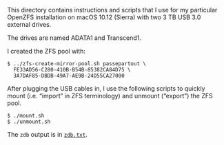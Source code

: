 This directory contains instructions and scripts that I use for my particular
OpenZFS installation on macOS 10.12 (Sierra) with two 3 TB USB 3.0 external
drives.

The drives are named ADATA1 and Transcend1.

I created the ZFS pool with:

```
$ ../zfs-create-mirror-pool.sh passepartout \
  FE33AD56-C280-410B-B54B-85382CA84D75 \
  3A7DAF85-DBDB-49A7-AE9B-24D55CA27000
```

After plugging the USB cables in, I use the following scripts to quickly mount
(i.e. “import” in ZFS terminology) and unmount (“export”) the ZFS pool.

```
$ ./mount.sh
$ ./unmount.sh
```

The `zdb` output is in [`zdb.txt`](./zdb.txt).
